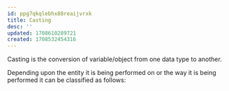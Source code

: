 ```yaml
---
id: ppg7qkqlebhx88reaijvrxk
title: Casting
desc: ''
updated: 1708610289721
created: 1708532454316
---
```


Casting is the conversion of variable/object from one data type to another.

Depending upon the entity it is being performed on or the way it is being performed it can be classified as follows:

